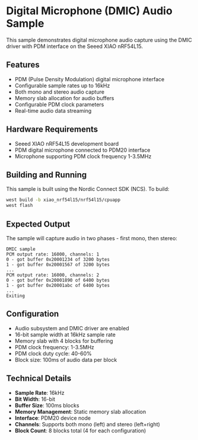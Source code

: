# Digital Microphone (DMIC) Audio Sample

This sample demonstrates digital microphone audio capture using the DMIC driver with PDM interface on the Seeed XIAO nRF54L15.

## Features

- PDM (Pulse Density Modulation) digital microphone interface
- Configurable sample rates up to 16kHz
- Both mono and stereo audio capture
- Memory slab allocation for audio buffers
- Configurable PDM clock parameters
- Real-time audio data streaming

## Hardware Requirements

- Seeed XIAO nRF54L15 development board
- PDM digital microphone connected to PDM20 interface
- Microphone supporting PDM clock frequency 1-3.5MHz

## Building and Running

This sample is built using the Nordic Connect SDK (NCS). To build:

```bash
west build -b xiao_nrf54l15/nrf54l15/cpuapp
west flash
```

## Expected Output

The sample will capture audio in two phases - first mono, then stereo:

```
DMIC sample
PCM output rate: 16000, channels: 1
0 - got buffer 0x20001234 of 3200 bytes
1 - got buffer 0x20001567 of 3200 bytes
...
PCM output rate: 16000, channels: 2
0 - got buffer 0x20001890 of 6400 bytes
1 - got buffer 0x20001abc of 6400 bytes
...
Exiting
```

## Configuration

- Audio subsystem and DMIC driver are enabled
- 16-bit sample width at 16kHz sample rate
- Memory slab with 4 blocks for buffering
- PDM clock frequency: 1-3.5MHz
- PDM clock duty cycle: 40-60%
- Block size: 100ms of audio data per block

## Technical Details

- **Sample Rate**: 16kHz
- **Bit Width**: 16-bit
- **Buffer Size**: 100ms blocks
- **Memory Management**: Static memory slab allocation
- **Interface**: PDM20 device node
- **Channels**: Supports both mono (left) and stereo (left+right)
- **Block Count**: 8 blocks total (4 for each configuration)
